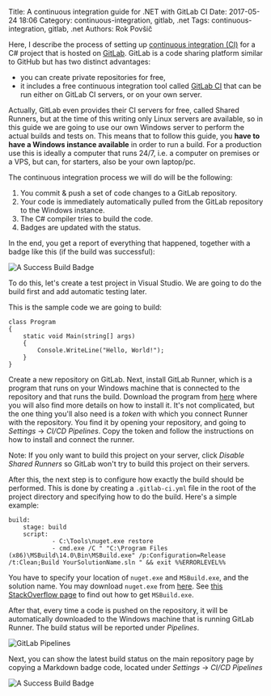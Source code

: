 Title: A continuous integration guide for .NET with GitLab CI
Date: 2017-05-24 18:06
Category: continuous-integration, gitlab, .net
Tags: continuous-integration, gitlab, .net
Authors: Rok Povšič

Here, I describe the process of setting up [continuous integration (CI)](https://en.wikipedia.org/wiki/Continuous_integration) for a C# project that is hosted on [GitLab](https://gitlab.com). GitLab is a code sharing platform similar to GitHub but has two distinct advantages:

- you can create private repositories for free,
- it includes a free continuous integration tool called [GitLab CI](https://about.gitlab.com/gitlab-ci/) that can be run either on GitLab CI servers, or on your own server.

Actually, GitLab even provides their CI servers for free, called Shared Runners, but at the time of this writing only Linux servers are available, so in this guide we are going to use our own Windows server to perform the actual builds and tests on. This means that to follow this guide, you **have to have a Windows instance available** in order to run a build. For a production use this is ideally a computer that runs 24/7, i.e. a computer on premises or a VPS, but can, for starters, also be your own laptop/pc.

<!-- PELICAN_END_SUMMARY -->

The continuous integration process we will do will be the following:

1. You commit & push a set of code changes to a GitLab repository.
2. Your code is immediately automatically pulled from the GitLab repository to the Windows instance.
3. The C# compiler tries to build the code.
4. Badges are updated with the status.

In the end, you get a report of everything that happened, together with a badge like this (if the build was successful):

![A Success Build Badge]({filename}/images/ci-gitlab/success-badge.png)

To do this, let's create a test project in Visual Studio. We are going to do the build first and add automatic testing later.

This is the sample code we are going to build:

    class Program
    {
        static void Main(string[] args)
        {
            Console.WriteLine("Hello, World!");
        }
    }

Create a new repository on GitLab. Next, install GitLab Runner, which is a program that runs on your Windows machine that is connected to the repository and that runs the build. Download the program from [here](https://docs.gitlab.com/runner/install/windows.html) where you will also find more details on how to install it. It's not complicated, but the one thing you'll also need is a *token* with which you connect Runner with the repository. You find it by opening your repository, and going to *Settings* -> *CI/CD Pipelines*. Copy the token and follow the instructions on how to install and connect the runner.

Note: If you only want to build this project on your server, click *Disable Shared Runners* so GitLab won't try to build this project on their servers.

After this, the next step is to configure how exactly the build should be performed. This is done by creating a `.gitlab-ci.yml` file in the root of the project directory and specifying how to do the build. Here's a simple example:

    build:
        stage: build
        script:
                - C:\Tools\nuget.exe restore
                - cmd.exe /C " "C:\Program Files (x86)\MSBuild\14.0\Bin\MSBuild.exe" /p:Configuration=Release /t:Clean;Build YourSolutionName.sln " && exit %%ERRORLEVEL%%

You have to specify your location of `nuget.exe` and `MSBuild.exe`, and the solution name. You may download `nuget.exe` from [here](http://dist.nuget.org/). See [this StackOverflow page](https://stackoverflow.com/questions/42696948/how-can-i-install-the-vs2017-version-of-msbuild-on-a-build-server-without-instal) to find out how to get `MSBuild.exe`.

After that, every time a code is pushed on the repository, it will be automatically downloaded to the Windows machine that is running GitLab Runner. The build status will be reported under *Pipelines*.

![GitLab Pipelines]({filename}/images/ci-gitlab/ci-pipelines.png)

Next, you can show the latest build status on the main repository page by copying a Markdown badge code, located under *Settings* -> *CI/CD Pipelines*

![A Success Build Badge]({filename}/images/ci-gitlab/success-badge.png)
